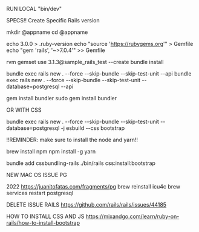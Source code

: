 RUN LOCAL "bin/dev"

SPECS!! Create Specific Rails version

mkdir @appname
cd @appname

echo 3.0.0 > .ruby-version
echo "source 'https://rubygems.org'" > Gemfile
echo "gem 'rails', '~>7.0.4'"  >>  Gemfile

rvm gemset use  3.1.3@sample_rails_test --create
bundle install

bundle exec rails new . --force --skip-bundle --skip-test-unit --api
bundle exec rails new . --force --skip-bundle --skip-test-unit --database=postgresql --api

gem install bundler
sudo gem install bundler

OR WITH CSS

bundle exec rails new . --force --skip-bundle --skip-test-unit --database=postgresql  -j esbuild --css bootstrap

!!REMINDER: make sure to install the node and yarn!!

brew  install npm
npm install -g yarn

bundle add cssbundling-rails
./bin/rails css:install:bootstrap

NEW MAC OS ISSUE PG

2022
https://juanitofatas.com/fragments/pg
brew reinstall icu4c
brew services restart postgresql

DELETE ISSUE RAILS
https://github.com/rails/rails/issues/44185

HOW TO INSTALL CSS AND JS
https://mixandgo.com/learn/ruby-on-rails/how-to-install-bootstrap
